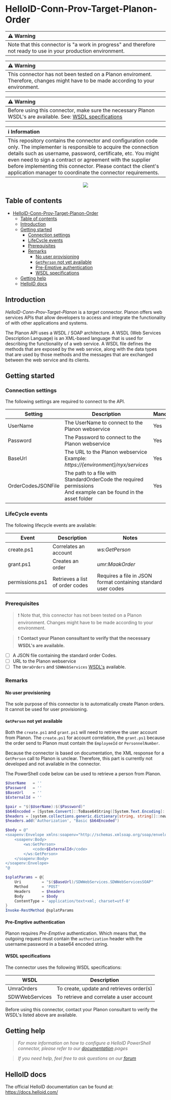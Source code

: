 
# HelloID-Conn-Prov-Target-Planon-Order

| :warning: Warning |
|:---------------------------|
| Note that this connector is "a work in progress" and therefore not ready to use in your production environment. |

| :warning: Warning |
|:---------------------------|
| This connector has not been tested on a Planon enviroment. Therefore, changes might have to be made according to your environment. |

| :warning: Warning |
|:---------------------------|
|Before using this connector, make sure the necessary Planon WSDL's are available. See: [WSDL specifications](#wsdl-specifications) |

| :information_source: Information |
|:---------------------------|
| This repository contains the connector and configuration code only. The implementer is responsible to acquire the connection details such as username, password, certificate, etc. You might even need to sign a contract or agreement with the supplier before implementing this connector. Please contact the client's application manager to coordinate the connector requirements. |

<p align="center">
  <img src="https://webhelp.planoncloud.com/en/connect/planonlogo.png">
</p>

## Table of contents

- [HelloID-Conn-Prov-Target-Planon-Order](#helloid-conn-prov-target-planon-order)
  - [Table of contents](#table-of-contents)
  - [Introduction](#introduction)
  - [Getting started](#getting-started)
    - [Connection settings](#connection-settings)
    - [LifeCycle events](#lifecycle-events)
    - [Prerequisites](#prerequisites)
    - [Remarks](#remarks)
      - [No user provisioning](#no-user-provisioning)
      - [`GetPerson` not yet available](#getperson-not-yet-available)
      - [Pre-Emptive authentication](#pre-emptive-authentication)
      - [WSDL specifications](#wsdl-specifications)
  - [Getting help](#getting-help)
  - [HelloID docs](#helloid-docs)

## Introduction

_HelloID-Conn-Prov-Target-Planon_ is a _target_ connector. Planon offers web services APIs that allow developers to access and integrate the functionality of with other applications and systems.

The Planon API uses a WSDL / SOAP architecture. A WSDL (Web Services Description Language) is an XML-based language that is used for describing the functionality of a web service. A WSDL file defines the methods that are exposed by the web service, along with the data types that are used by those methods and the messages that are exchanged between the web service and its clients.

## Getting started

### Connection settings

The following settings are required to connect to the API.

| Setting| Description| Mandatory |
| --- | --- | --- |
| UserName| The UserName to connect to the Planon webservice| Yes|
| Password| The Password to connect to the Planon webservice| Yes|
| BaseUrl| The URL to the Planon webservice <br> Example: *https://{environment}/nyx/services*| Yes       |
| OrderCodesJSONFile | The path to a file with StandardOrderCode the required permissions<br> And example can be found in the asset folder| Yes|

### LifeCycle events

The following lifecycle events are available:

| Event  | Description| Notes |
|---|---|---|
| create.ps1| Correlates an account| *ws:GetPerson* |
| grant.ps1| Creates an order| *umr:MaakOrder* |
| permissions.ps1 | Retrieves a list of order codes | Requires a file in JSON format containing standard user codes |

### Prerequisites

> :exclamation: Note that, this connector has not been tested on a Planon environment. Changes might have to be made according to your environment.

> :exclamation: **Contact your Planon consultant to verify that the necessary WSDL's are available.**

- [ ] A JSON file containing the standard order Codes.
- [ ] URL to the Planon webservice
- [ ] The `UmraOrders` and `SDWWebServices` [WSDL's](#multiple-wsdl-specifications) available.

### Remarks

#### No user provisioning

The sole purpose of this connector is to automatically create Planon orders. It cannot be used for user provisioning.

#### `GetPerson` not yet available

Both the `create.ps1` and `grant.ps1` will need to retrieve the user account from Planon. The `create.ps1` for account correlation, the `grant.ps1` because the order send to Planon must contain the `EmployeeId` or `PersonnelNumber`.

Because the connector is based on documentation, the XML response for a `GetPerson` call to Planon is unclear. Therefore, this part is currently not developed and not available in the connector.

The PowerShell code below can be used to retrieve a person from Planon.

```powershell
$UserName   = ''
$Password   = ''
$BaseUrl    = ''
$ExternalId = ''

$pair = "$($UserName):$($Password)"
$b64Encoded = [System.Convert]::ToBase64String([System.Text.Encoding]::ASCII.GetBytes($pair))
$headers = [system.collections.generic.dictionary[string, string]]::new()
$headers.add('Authorization', "Basic $b64Encoded")

$body = @"
<soapenv:Envelope xmlns:soapenv="http://schemas.xmlsoap.org/soap/envelope/" xmlns:ws="http://www.tempsdw.org/SDWWebServices/v1/ws">
    <soapenv:Body>
        <ws:GetPerson>
            <code>$ExternalId</code>
        </ws:GetPerson>
    </soapenv:Body>
</soapenv:Envelope>
"@

$splatParams = @{
    Uri         = "$($BaseUrl)/SDWWebServices.SDWWebServicesSOAP"
    Method      = 'POST'
    Headers     = $headers
    Body        = $body
    ContentType = 'application/text+xml; charset=utf-8'
}
Invoke-RestMethod @splatParams
```

#### Pre-Emptive authentication

Planon requires _Pre-Emptive_ authentication. Which means that, the outgoing request must contain the `authorization` header with the username:password in a base64 encoded string.

#### WSDL specifications

The connector uses the following WSDL specifications:

| WSDL  | Description |
|---|---|
| UmraOrders | To create, update and retrieves order(s) |
| SDWWebServices | To retrieve and correlate a user account |

Before using this connector, contact your Planon consultant to verify the WSDL's listed above are available.

## Getting help

> _For more information on how to configure a HelloID PowerShell connector, please refer to our [documentation](https://docs.helloid.com/hc/en-us/articles/360012558020-Configure-a-custom-PowerShell-target-system) pages_

> _If you need help, feel free to ask questions on our [forum](https://forum.helloid.com)_

## HelloID docs

The official HelloID documentation can be found at: https://docs.helloid.com/
